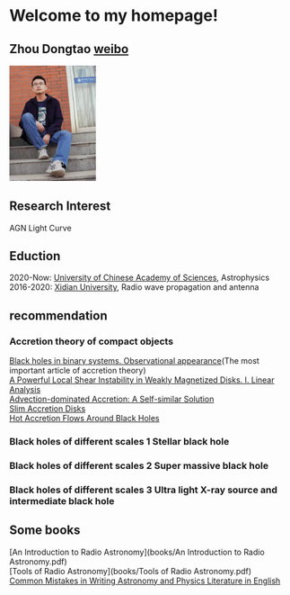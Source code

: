 # Welcome to my homepage!
## Zhou Dongtao [weibo](https://weibo.com/u/6032883036/home?wvr=5)

<img src="pictures/zdt2.jpg" alt="my" style="zoom:20%;" />

## Research Interest
AGN Light Curve

## Eduction
2020-Now: [University of Chinese Academy of Sciences](https://english.ucas.ac.cn/), Astrophysics  
2016-2020: [Xidian University](https://en.xidian.edu.cn/), Radio wave propagation and antenna

## recommendation  
### Accretion theory of compact objects
[Black holes in binary systems. Observational appearance](https://ui.adsabs.harvard.edu/link_gateway/1973A%26A....24..337S/ADS_PDF)(The most important article of accretion theory)  
[A Powerful Local Shear Instability in Weakly Magnetized Disks. I. Linear Analysis](http://articles.adsabs.harvard.edu/pdf/1991ApJ...376..214B)  
[Advection-dominated Accretion: A Self-similar Solution](http://articles.adsabs.harvard.edu/pdf/1994ApJ...428L..13N)  
[Slim Accretion Disks](http://articles.adsabs.harvard.edu/pdf/1988ApJ...332..646A)  
[Hot Accretion Flows Around Black Holes](https://sci-hub.se/10.1146/annurev-astro-082812-141003)  
### Black holes of different scales 1 Stellar black hole  

### Black holes of different scales 2 Super massive black hole  

### Black holes of different scales 3 Ultra light X-ray source and intermediate black hole  

## Some books
[An Introduction to Radio Astronomy](books/An Introduction to Radio Astronomy.pdf)  
[Tools of Radio Astronomy](books/Tools of Radio Astronomy.pdf)  
[Common Mistakes in Writing Astronomy and Physics Literature in English](https://arxiv.org/ftp/arxiv/papers/1011/1011.5973.pdf)
